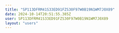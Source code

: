 ```yaml
---
title: "SP113DFRM41S33ED91FZS30F97W0B19N1WM7J0X89"
date: 2024-10-14T20:51:55.385Z
user: SP113DFRM41S33ED91FZS30F97W0B19N1WM7J0X89
layout: "users"
---
```

    
